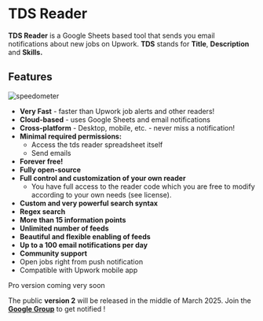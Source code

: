 # TDS Reader

**TDS Reader** is a Google Sheets based tool that sends you email notifications about new jobs on Upwork. **TDS** stands for **Title**, **Description** and **Skills.**

## Features

![speedometer](https://docs.google.com/spreadsheets/d/e/2PACX-1vSuIFXX309i06cr7hHFV9WgOPK_hitAknqP9hFbKhTnrr2yYGJjc9jFTDU_nTrDkiQLdZAHT3pxEXUl/pubchart?oid=195704369&format=image)
* **Very Fast** - faster than Upwork job alerts and other readers!
* **Cloud-based** - uses Google Sheets and email notifications
* **Cross-platform** - Desktop, mobile, etc. - never miss a notification!
* **Minimal required permissions:**
  * Access the tds reader spreadsheet itself
  * Send emails
* **Forever free!**
* **Fully open-source**
* **Full control and customization of your own reader**
  * You have full access to the reader code which you are free to modify according to your own needs (see license).
* **Custom and very powerful search syntax**
* **Regex search**
* **More than 15 information points**
* **Unlimited number of feeds**
* **Beautiful and flexible enabling of feeds**
* **Up to a 100 email notifications per day**
* **Community support**
* Open jobs right from push notification
* Compatible with Upwork mobile app

Pro version coming very soon

The public **version 2** will be released in the middle of March 2025. Join the **[Google Group](https://groups.google.com/g/tdsreader)** to get notified !
